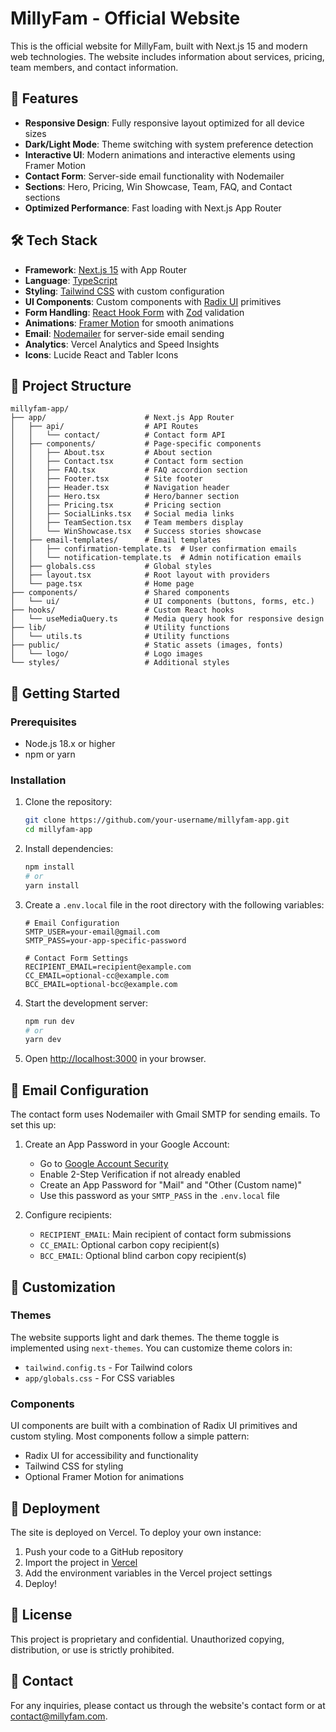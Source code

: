 # MillyFam - Official Website

This is the official website for MillyFam, built with Next.js 15 and modern web technologies. The website includes information about services, pricing, team members, and contact information.

## 🚀 Features

- **Responsive Design**: Fully responsive layout optimized for all device sizes
- **Dark/Light Mode**: Theme switching with system preference detection
- **Interactive UI**: Modern animations and interactive elements using Framer Motion
- **Contact Form**: Server-side email functionality with Nodemailer
- **Sections**: Hero, Pricing, Win Showcase, Team, FAQ, and Contact sections
- **Optimized Performance**: Fast loading with Next.js App Router

## 🛠️ Tech Stack

- **Framework**: [Next.js 15](https://nextjs.org/) with App Router
- **Language**: [TypeScript](https://www.typescriptlang.org/)
- **Styling**: [Tailwind CSS](https://tailwindcss.com/) with custom configuration
- **UI Components**: Custom components with [Radix UI](https://www.radix-ui.com/) primitives
- **Form Handling**: [React Hook Form](https://react-hook-form.com/) with [Zod](https://github.com/colinhacks/zod) validation
- **Animations**: [Framer Motion](https://www.framer.com/motion/) for smooth animations
- **Email**: [Nodemailer](https://nodemailer.com/) for server-side email sending
- **Analytics**: Vercel Analytics and Speed Insights
- **Icons**: Lucide React and Tabler Icons

## 📁 Project Structure

```
millyfam-app/
├── app/                      # Next.js App Router
│   ├── api/                  # API Routes
│   │   └── contact/          # Contact form API
│   ├── components/           # Page-specific components
│   │   ├── About.tsx         # About section
│   │   ├── Contact.tsx       # Contact form section
│   │   ├── FAQ.tsx           # FAQ accordion section
│   │   ├── Footer.tsx        # Site footer
│   │   ├── Header.tsx        # Navigation header
│   │   ├── Hero.tsx          # Hero/banner section
│   │   ├── Pricing.tsx       # Pricing section
│   │   ├── SocialLinks.tsx   # Social media links
│   │   ├── TeamSection.tsx   # Team members display
│   │   └── WinShowcase.tsx   # Success stories showcase
│   ├── email-templates/      # Email templates
│   │   ├── confirmation-template.ts  # User confirmation emails
│   │   └── notification-template.ts  # Admin notification emails
│   ├── globals.css           # Global styles
│   ├── layout.tsx            # Root layout with providers
│   └── page.tsx              # Home page
├── components/               # Shared components
│   └── ui/                   # UI components (buttons, forms, etc.)
├── hooks/                    # Custom React hooks
│   └── useMediaQuery.ts      # Media query hook for responsive design
├── lib/                      # Utility functions
│   └── utils.ts              # Utility functions
├── public/                   # Static assets (images, fonts)
│   └── logo/                 # Logo images
└── styles/                   # Additional styles
```

## 🚀 Getting Started

### Prerequisites

- Node.js 18.x or higher
- npm or yarn

### Installation

1. Clone the repository:
   ```bash
   git clone https://github.com/your-username/millyfam-app.git
   cd millyfam-app
   ```

2. Install dependencies:
   ```bash
   npm install
   # or
   yarn install
   ```

3. Create a `.env.local` file in the root directory with the following variables:
   ```
   # Email Configuration
   SMTP_USER=your-email@gmail.com
   SMTP_PASS=your-app-specific-password
   
   # Contact Form Settings
   RECIPIENT_EMAIL=recipient@example.com
   CC_EMAIL=optional-cc@example.com
   BCC_EMAIL=optional-bcc@example.com
   ```

4. Start the development server:
   ```bash
   npm run dev
   # or
   yarn dev
   ```

5. Open [http://localhost:3000](http://localhost:3000) in your browser.

## 📧 Email Configuration

The contact form uses Nodemailer with Gmail SMTP for sending emails. To set this up:

1. Create an App Password in your Google Account:
   - Go to [Google Account Security](https://myaccount.google.com/security)
   - Enable 2-Step Verification if not already enabled
   - Create an App Password for "Mail" and "Other (Custom name)"
   - Use this password as your `SMTP_PASS` in the `.env.local` file

2. Configure recipients:
   - `RECIPIENT_EMAIL`: Main recipient of contact form submissions
   - `CC_EMAIL`: Optional carbon copy recipient(s)
   - `BCC_EMAIL`: Optional blind carbon copy recipient(s)

## 🎨 Customization

### Themes

The website supports light and dark themes. The theme toggle is implemented using `next-themes`. You can customize theme colors in:
- `tailwind.config.ts` - For Tailwind colors
- `app/globals.css` - For CSS variables

### Components

UI components are built with a combination of Radix UI primitives and custom styling. Most components follow a simple pattern:
- Radix UI for accessibility and functionality
- Tailwind CSS for styling
- Optional Framer Motion for animations

## 🚢 Deployment

The site is deployed on Vercel. To deploy your own instance:

1. Push your code to a GitHub repository
2. Import the project in [Vercel](https://vercel.com)
3. Add the environment variables in the Vercel project settings
4. Deploy!

## 📝 License

This project is proprietary and confidential. Unauthorized copying, distribution, or use is strictly prohibited.

## 👥 Contact

For any inquiries, please contact us through the website's contact form or at [contact@millyfam.com](mailto:contact@millyfam.com).
